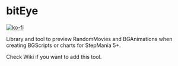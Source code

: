 # bitEye

[![ko-fi](https://ko-fi.com/img/githubbutton_sm.svg)](https://ko-fi.com/W7W32691S)

Library and tool to preview RandomMovies and BGAnimations when creating BGScripts or charts for StepMania 5+.

Check Wiki if you want to add this tool.
